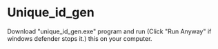 # Unique_id_gen
Download "unique_id_gen.exe" program and run (Click "Run Anyway" if windows defender stops it.) this on your computer.
